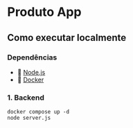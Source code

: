 # Produto App

## Como executar localmente

### Dependências
- 🔶 [Node.js](https://nodejs.org/)
- 🐋 [Docker](https://www.docker.com/)

### 1. Backend
```
docker compose up -d
node server.js
```
